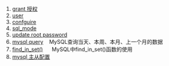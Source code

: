 1. [grant 授权](/Inc/MySql/inc/grant.md)
2. [user](/Inc/MySql/inc/user.md)
2. [confguire](/Inc/MySql/inc/confguire.md)
3. [sql_mode](/Inc/MySql/inc/sql_mode.md)
4. [update root password](/Inc/MySql/inc/update_root_password.md)
5. [mysql query](/Inc/MySql/inc/query.md)&nbsp;&nbsp;&nbsp;&nbsp;MySQL查询当天、本周、本月、上一个月的数据
6. [find_in_set()](/Inc/MySql/inc/find_in_set.md) &nbsp;&nbsp;&nbsp;&nbsp; MySQL中find_in_set()函数的使用
7. [mysql 主从配置](/Inc/MySql/inc/master-slave.md)
